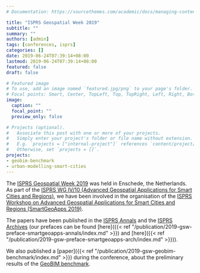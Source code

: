 ```yaml
---
# Documentation: https://sourcethemes.com/academic/docs/managing-content/

title: "ISPRS Geospatial Week 2019"
subtitle: ""
summary: ""
authors: [admin]
tags: [conferences, isprs]
categories: []
date: 2019-06-24T07:39:14+08:00
lastmod: 2019-06-24T07:39:14+08:00
featured: false
draft: false

# Featured image
# To use, add an image named `featured.jpg/png` to your page's folder.
# Focal points: Smart, Center, TopLeft, Top, TopRight, Left, Right, BottomLeft, Bottom, BottomRight.
image:
  caption: ""
  focal_point: ""
  preview_only: false

# Projects (optional).
#   Associate this post with one or more of your projects.
#   Simply enter your project's folder or file name without extension.
#   E.g. `projects = ["internal-project"]` references `content/project/deep-learning/index.md`.
#   Otherwise, set `projects = []`.
projects:
- geobim-benchmark
- urban-modelling-smart-cities
---
```

The [ISPRS Geospatial Week 2019](https://www.gsw2019.org) was held in Enschede, the Netherlands.
As part of the [ISPRS WG IV/10 (Advanced Geospatial Applications for Smart Cities and Regions)](http://www2.isprs.org/commissions/comm4/wg10.html), we have been involved in the organisation of the [ISPRS Workshop on Advanced Geospatial Applications for Smart Cities and Regions (SmartGeoApps 2019)](https://www.gsw2019.org/smartgeoapps/).

The papers have been published in the [ISPRS Annals](https://www.isprs-ann-photogramm-remote-sens-spatial-inf-sci.net/IV-2-W5/index.html) and the [ISPRS Archives](https://www.int-arch-photogramm-remote-sens-spatial-inf-sci.net/XLII-2-W13/index.html) (our prefaces can be found [here]({{< ref "/publication/2019-gsw-preface-smartgeoapps-annals/index.md" >}}) and [here]({{< ref "/publication/2019-gsw-preface-smartgeoapps-arch/index.md" >}})).

We also published a [paper]({{< ref "/publication/2019-gsw-geobim-benchmark/index.md" >}}) during the conference, about the preliminary results of the [GeoBIM benchmark](https://3d.bk.tudelft.nl/projects/geobim-benchmark/).
